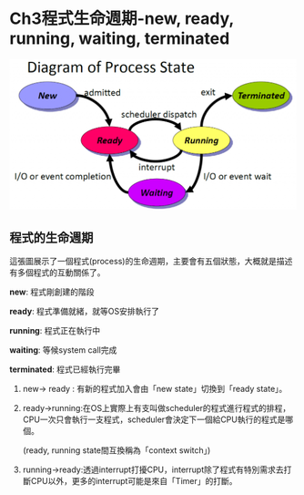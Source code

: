 Ch3程式生命週期-new, ready, running, waiting, terminated
===

![image](https://github.com/TiaoTiao87/sp108b/blob/master/final/IMG/Ch0301.png)

## 程式的生命週期

這張圖展示了一個程式(process)的生命週期，主要會有五個狀態，大概就是描述有多個程式的互動關係了。

**new**: 程式剛創建的階段

**ready**: 程式準備就緒，就等OS安排執行了

**running**: 程式正在執行中

**waiting**: 等候system call完成

**terminated**: 程式已經執行完畢

1. new-> ready : 有新的程式加入會由「new state」切換到「ready state」。

2. ready->running:在OS上實際上有支叫做scheduler的程式進行程式的排程，CPU一次只會執行一支程式，scheduler會決定下一個給CPU執行的程式是哪個。

    (ready, running state間互換稱為「context switch」)
3. running->ready:透過interrupt打擾CPU，interrupt除了程式有特別需求去打斷CPU以外，更多的interrupt可能是來自「Timer」的打斷。
